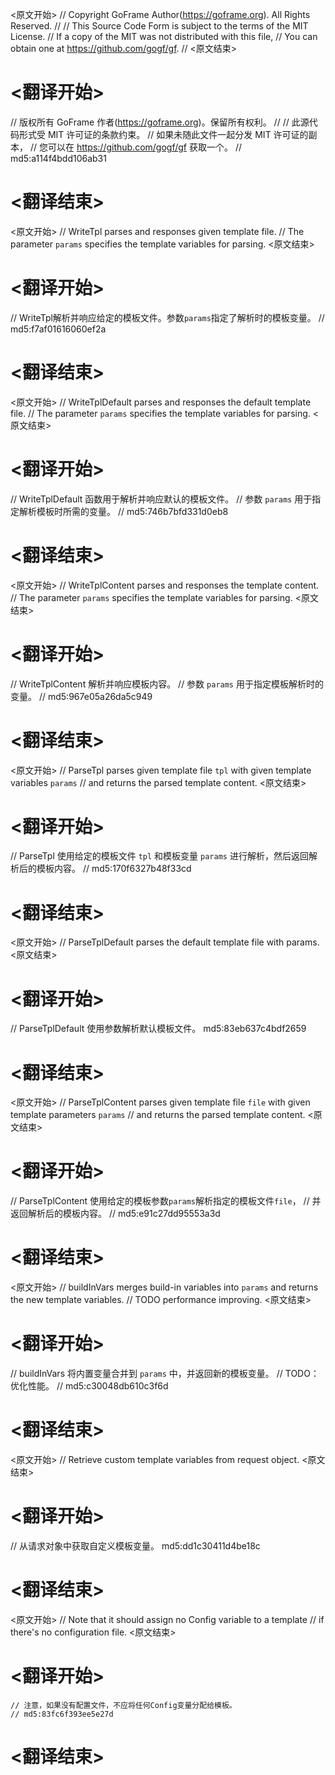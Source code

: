 
<原文开始>
// Copyright GoFrame Author(https://goframe.org). All Rights Reserved.
//
// This Source Code Form is subject to the terms of the MIT License.
// If a copy of the MIT was not distributed with this file,
// You can obtain one at https://github.com/gogf/gf.
//
<原文结束>

# <翻译开始>
// 版权所有 GoFrame 作者(https://goframe.org)。保留所有权利。
//
// 此源代码形式受 MIT 许可证的条款约束。
// 如果未随此文件一起分发 MIT 许可证的副本，
// 您可以在 https://github.com/gogf/gf 获取一个。
// md5:a114f4bdd106ab31
# <翻译结束>


<原文开始>
// WriteTpl parses and responses given template file.
// The parameter `params` specifies the template variables for parsing.
<原文结束>

# <翻译开始>
// WriteTpl解析并响应给定的模板文件。参数`params`指定了解析时的模板变量。
// md5:f7af01616060ef2a
# <翻译结束>


<原文开始>
// WriteTplDefault parses and responses the default template file.
// The parameter `params` specifies the template variables for parsing.
<原文结束>

# <翻译开始>
// WriteTplDefault 函数用于解析并响应默认的模板文件。
// 参数 `params` 用于指定解析模板时所需的变量。
// md5:746b7bfd331d0eb8
# <翻译结束>


<原文开始>
// WriteTplContent parses and responses the template content.
// The parameter `params` specifies the template variables for parsing.
<原文结束>

# <翻译开始>
// WriteTplContent 解析并响应模板内容。
// 参数 `params` 用于指定模板解析时的变量。
// md5:967e05a26da5c949
# <翻译结束>


<原文开始>
// ParseTpl parses given template file `tpl` with given template variables `params`
// and returns the parsed template content.
<原文结束>

# <翻译开始>
// ParseTpl 使用给定的模板文件 `tpl` 和模板变量 `params` 进行解析，然后返回解析后的模板内容。
// md5:170f6327b48f33cd
# <翻译结束>


<原文开始>
// ParseTplDefault parses the default template file with params.
<原文结束>

# <翻译开始>
// ParseTplDefault 使用参数解析默认模板文件。 md5:83eb637c4bdf2659
# <翻译结束>


<原文开始>
// ParseTplContent parses given template file `file` with given template parameters `params`
// and returns the parsed template content.
<原文结束>

# <翻译开始>
// ParseTplContent 使用给定的模板参数`params`解析指定的模板文件`file`，
// 并返回解析后的模板内容。
// md5:e91c27dd95553a3d
# <翻译结束>


<原文开始>
// buildInVars merges build-in variables into `params` and returns the new template variables.
// TODO performance improving.
<原文结束>

# <翻译开始>
// buildInVars 将内置变量合并到 `params` 中，并返回新的模板变量。
// TODO：优化性能。
// md5:c30048db610c3f6d
# <翻译结束>


<原文开始>
// Retrieve custom template variables from request object.
<原文结束>

# <翻译开始>
// 从请求对象中获取自定义模板变量。 md5:dd1c30411d4be18c
# <翻译结束>


<原文开始>
	// Note that it should assign no Config variable to a template
	// if there's no configuration file.
<原文结束>

# <翻译开始>
	// 注意，如果没有配置文件，不应将任何Config变量分配给模板。
	// md5:83fc6f393ee5e27d
# <翻译结束>

